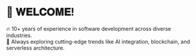 # 👋 𝐖𝐄𝐋𝐂𝐎𝐌𝐄!


<p size="15">🔥 10+ years of experience in software development across diverse industries.
<br/>
🌱 Always exploring cutting-edge trends like AI integration, blockchain, and serverless architecture.
</p>
